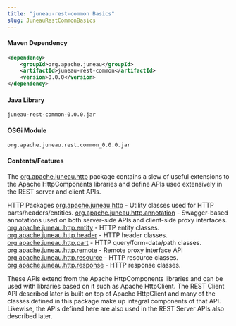 ```yaml
---
title: "juneau-rest-common Basics"
slug: JuneauRestCommonBasics
---
```


#### Maven Dependency

```xml
<dependency>
    <groupId>org.apache.juneau</groupId>
    <artifactId>juneau-rest-common</artifactId>
    <version>0.0.0</version>
</dependency>
```

#### Java Library

```text
juneau-rest-common-0.0.0.jar
```

#### OSGi Module

```text
org.apache.juneau.rest.common_0.0.0.jar
```

#### Contents/Features

The <a href="/site/apidocs/org/apache/juneau/http/package-summary.html" target="_blank">org.apache.juneau.http</a> package contains a slew of useful extensions to the Apache
HttpComponents libraries and define APIs used extensively in the REST server and client APIs.

<tree>
<node-0>HTTP Packages</node-0>
<node-1><java-package><a href="/site/apidocs/org/apache/juneau/http/package-summary.html" target="_blank">org.apache.juneau.http</a></java-package> - Utility classes used for HTTP parts/headers/entities.</node-1>
<node-1><java-package><a href="/site/apidocs/org/apache/juneau/http/annotation/package-summary.html" target="_blank">org.apache.juneau.http.annotation</a></java-package> - Swagger-based annotations used on both server-side APIs and client-side proxy interfaces.</node-1>
<node-1><java-package><a href="/site/apidocs/org/apache/juneau/http/entity/package-summary.html" target="_blank">org.apache.juneau.http.entity</a></java-package> - HTTP entity classes.</node-1>
<node-1><java-package><a href="/site/apidocs/org/apache/juneau/http/header/package-summary.html" target="_blank">org.apache.juneau.http.header</a></java-package> - HTTP header classes.</node-1>
<node-1><java-package><a href="/site/apidocs/org/apache/juneau/http/part/package-summary.html" target="_blank">org.apache.juneau.http.part</a></java-package> - HTTP query/form-data/path classes.</node-1>
<node-1><java-package><a href="/site/apidocs/org/apache/juneau/http/remote/package-summary.html" target="_blank">org.apache.juneau.http.remote</a></java-package> - Remote proxy interface API</node-1>
<node-1><java-package><a href="/site/apidocs/org/apache/juneau/http/resource/package-summary.html" target="_blank">org.apache.juneau.http.resource</a></java-package> - HTTP resource classes.</node-1>
<node-1><java-package><a href="/site/apidocs/org/apache/juneau/http/response/package-summary.html" target="_blank">org.apache.juneau.http.response</a></java-package> - HTTP response classes.</node-1>
</tree>

These APIs extend from the Apache HttpComponents libraries and can be used with libraries based on it such as Apache
HttpClient.
The REST Client API described later is built on top of Apache HttpClient and many of the classes defined in this package
make up integral components of that API.
Likewise, the APIs defined here are also used in the REST Server APIs also described later.
